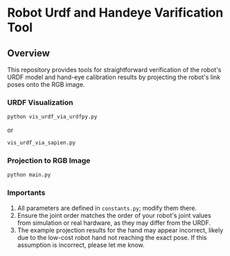 # Robot Urdf and Handeye Varification Tool

## Overview

This repository provides tools for straightforward verification of the robot's URDF model and hand-eye calibration results by projecting the robot's link poses onto the RGB image.

### URDF Visualization
```bash
python vis_urdf_via_urdfpy.py
```

or 
```bash
vis_urdf_via_sapien.py
```

### Projection to RGB Image
```bash
python main.py
```

### Importants
1. All parameters are defined in `constants.py`; modify them there.
2. Ensure the joint order matches the order of your robot's joint values from simulation or real hardware, as they may differ from the URDF.
3. The example projection results for the hand may appear incorrect, likely due to the low-cost robot hand not reaching the exact pose. If this assumption is incorrect, please let me know.
